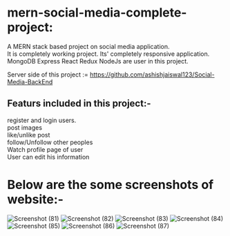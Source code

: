 # mern-social-media-complete-project:

A MERN stack based project on social media application. <br />
It is completely working project. Its' completely responsive application. <br />
MongoDB Express React Redux NodeJs are user in this project.<br />

Server side of this project := https://github.com/ashishjaiswal123/Social-Media-BackEnd

## Featurs included in this project:-
register and login users.<br />
post images<br />
like/unlike post<br />
follow/Unfollow other peoples<br />
Watch profile page of user<br />
User can edit his information<br />

# Below are the some screenshots of website:-

![Screenshot (81)](https://user-images.githubusercontent.com/44298479/191780612-bb46f161-346c-4488-abe2-123d6428ea20.png)
![Screenshot (82)](https://user-images.githubusercontent.com/44298479/191780645-bd920aed-5405-4035-b42b-35a58e991b8c.png)
![Screenshot (83)](https://user-images.githubusercontent.com/44298479/191780672-fc80ba30-8c8b-4078-b689-741233da1a00.png)
![Screenshot (84)](https://user-images.githubusercontent.com/44298479/191780700-c92f2569-8cce-43fc-927a-89ba50fbc17b.png)
![Screenshot (85)](https://user-images.githubusercontent.com/44298479/191780732-b42553cc-014b-4207-b4ef-69f218490684.png)
![Screenshot (86)](https://user-images.githubusercontent.com/44298479/191780767-3c3fd23e-6683-4d3c-8ba5-1b1739003191.png)
![Screenshot (87)](https://user-images.githubusercontent.com/44298479/191780781-a78256b8-6649-4c79-b511-6c3f285383cc.png)
